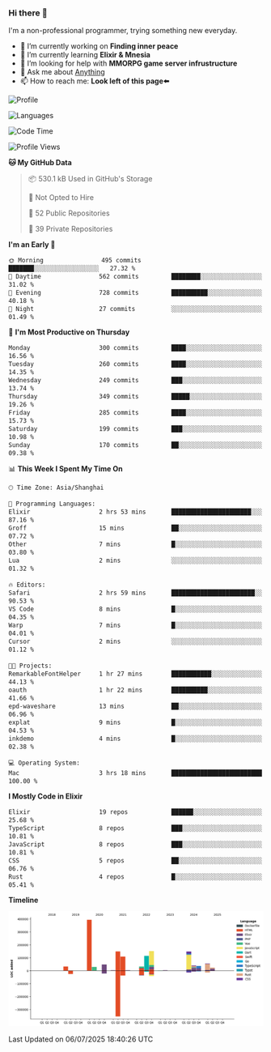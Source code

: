 ### Hi there 👋

I'm a non-professional programmer, trying something new everyday.

<!--
**dyzdyz010/dyzdyz010** is a ✨ _special_ ✨ repository because its `README.md` (this file) appears on your GitHub profile.
-->

- 🔭 I’m currently working on **Finding inner peace**
- 🌱 I’m currently learning **Elixir & Mnesia**
- 🤔 I’m looking for help with **MMORPG game server infrustructure**
- 💬 Ask me about [Anything](https://github.com/dyzdyz010/dyzdyz010/issues)
- 📫 How to reach me: **Look left of this page⬅️**

<!-- - 👯 I’m looking to collaborate on
- 😄 Pronouns: ...
- ⚡ Fun fact: ...
 -->
 
![Profile](https://github-readme-stats.vercel.app/api?username=dyzdyz010&count_private=true&show_icons=true&theme=dracula)

![Languages](https://github-readme-stats.vercel.app/api/top-langs/?username=dyzdyz010&layout=compact&theme=dracula)

<!--START_SECTION:waka-->
![Code Time](http://img.shields.io/badge/Code%20Time-2%2C040%20hrs%2053%20mins-blue)

![Profile Views](http://img.shields.io/badge/Profile%20Views-1-blue)

**🐱 My GitHub Data** 

> 📦 530.1 kB Used in GitHub's Storage 
 > 
> 🚫 Not Opted to Hire
 > 
> 📜 52 Public Repositories 
 > 
> 🔑 39 Private Repositories 
 > 
**I'm an Early 🐤** 

```text
🌞 Morning                495 commits         ███████░░░░░░░░░░░░░░░░░░   27.32 % 
🌆 Daytime                562 commits         ████████░░░░░░░░░░░░░░░░░   31.02 % 
🌃 Evening                728 commits         ██████████░░░░░░░░░░░░░░░   40.18 % 
🌙 Night                  27 commits          ░░░░░░░░░░░░░░░░░░░░░░░░░   01.49 % 
```
📅 **I'm Most Productive on Thursday** 

```text
Monday                   300 commits         ████░░░░░░░░░░░░░░░░░░░░░   16.56 % 
Tuesday                  260 commits         ████░░░░░░░░░░░░░░░░░░░░░   14.35 % 
Wednesday                249 commits         ███░░░░░░░░░░░░░░░░░░░░░░   13.74 % 
Thursday                 349 commits         █████░░░░░░░░░░░░░░░░░░░░   19.26 % 
Friday                   285 commits         ████░░░░░░░░░░░░░░░░░░░░░   15.73 % 
Saturday                 199 commits         ███░░░░░░░░░░░░░░░░░░░░░░   10.98 % 
Sunday                   170 commits         ██░░░░░░░░░░░░░░░░░░░░░░░   09.38 % 
```


📊 **This Week I Spent My Time On** 

```text
🕑︎ Time Zone: Asia/Shanghai

💬 Programming Languages: 
Elixir                   2 hrs 53 mins       ██████████████████████░░░   87.16 % 
Groff                    15 mins             ██░░░░░░░░░░░░░░░░░░░░░░░   07.72 % 
Other                    7 mins              █░░░░░░░░░░░░░░░░░░░░░░░░   03.80 % 
Lua                      2 mins              ░░░░░░░░░░░░░░░░░░░░░░░░░   01.32 % 

🔥 Editors: 
Safari                   2 hrs 59 mins       ███████████████████████░░   90.53 % 
VS Code                  8 mins              █░░░░░░░░░░░░░░░░░░░░░░░░   04.35 % 
Warp                     7 mins              █░░░░░░░░░░░░░░░░░░░░░░░░   04.01 % 
Cursor                   2 mins              ░░░░░░░░░░░░░░░░░░░░░░░░░   01.12 % 

🐱‍💻 Projects: 
RemarkableFontHelper     1 hr 27 mins        ███████████░░░░░░░░░░░░░░   44.13 % 
oauth                    1 hr 22 mins        ██████████░░░░░░░░░░░░░░░   41.66 % 
epd-waveshare            13 mins             ██░░░░░░░░░░░░░░░░░░░░░░░   06.96 % 
explat                   9 mins              █░░░░░░░░░░░░░░░░░░░░░░░░   04.53 % 
inkdemo                  4 mins              █░░░░░░░░░░░░░░░░░░░░░░░░   02.38 % 

💻 Operating System: 
Mac                      3 hrs 18 mins       █████████████████████████   100.00 % 
```

**I Mostly Code in Elixir** 

```text
Elixir                   19 repos            ██████░░░░░░░░░░░░░░░░░░░   25.68 % 
TypeScript               8 repos             ███░░░░░░░░░░░░░░░░░░░░░░   10.81 % 
JavaScript               8 repos             ███░░░░░░░░░░░░░░░░░░░░░░   10.81 % 
CSS                      5 repos             ██░░░░░░░░░░░░░░░░░░░░░░░   06.76 % 
Rust                     4 repos             █░░░░░░░░░░░░░░░░░░░░░░░░   05.41 % 
```



**Timeline**

![Lines of Code chart](https://raw.githubusercontent.com/dyzdyz010/dyzdyz010/master/assets/bar_graph.png)


 Last Updated on 06/07/2025 18:40:26 UTC
<!--END_SECTION:waka-->
